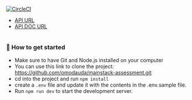 [![CircleCI](https://dl.circleci.com/status-badge/img/gh/omodauda/mainstack-assessment/tree/develop.svg?style=svg)](https://dl.circleci.com/status-badge/redirect/gh/omodauda/mainstack-assessment/tree/main)

- [API URL](https://omodauda-ecommerce-api.herokuapp.com)
- [API DOC URL](https://omodauda-ecommerce-api.herokuapp.com/api/doc)

#

### :rocket: How to get started

- Make sure to have Git and Node.js installed on your computer
- You can use this link to clone the project: https://github.com/omodauda/mainstack-assessment.git
- cd into the project and run `npm install`
- create a `.env` file and update it with the contents in the .env.sample file.
- Run `npm run dev` to start the development server.
